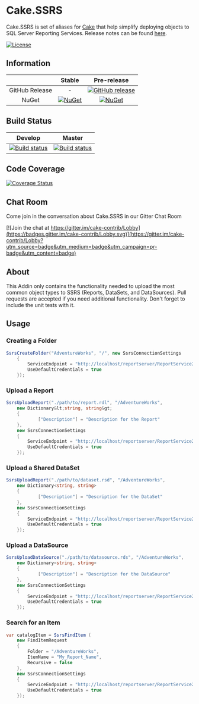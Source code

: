 # Cake.SSRS

Cake.SSRS is set of aliases for [Cake](http://cakebuild.net/) that help simplify deploying objects to SQL Server Reporting Services.
Release notes can be found [here](https://github.com/cake-contrib/Cake.SSRS/releases).

[![License](http://img.shields.io/:license-mit-blue.svg)](http://cake-contrib.mit-license.org)

## Information

| |Stable|Pre-release|
|:--:|:--:|:--:|
|GitHub Release|-|[![GitHub release](https://img.shields.io/github/release/cake-contrib/Cake.SSRS.svg)](https://github.com/cake-contrib/Cake.SSRS/releases/latest)|
|NuGet|[![NuGet](https://img.shields.io/nuget/v/Cake.SSRS.svg)](https://www.nuget.org/packages/Cake.SSRS)|[![NuGet](https://img.shields.io/nuget/vpre/Cake.SSRS.svg)](https://www.nuget.org/packages/Cake.SSRS)|

## Build Status

|Develop|Master|
|:--:|:--:|
|[![Build status](https://ci.appveyor.com/api/projects/status//branch/develop?svg=true)](https://ci.appveyor.com/project/cakecontrib/cake-ssrs/branch/develop)|[![Build status](https://ci.appveyor.com/api/projects/status//branch/develop?svg=true)](https://ci.appveyor.com/project/cakecontrib/cake-ssrs/branch/master)|

## Code Coverage

[![Coverage Status](https://coveralls.io/repos/github/cake-contrib/Cake.SSRS/badge.svg?branch=develop)](https://coveralls.io/github/cake-contrib/Cake.SSRS?branch=develop)


## Chat Room

Come join in the conversation about Cake.SSRS in our Gitter Chat Room

[![Join the chat at https://gitter.im/cake-contrib/Lobby](https://badges.gitter.im/cake-contrib/Lobby.svg)](https://gitter.im/cake-contrib/Lobby?utm_source=badge&utm_medium=badge&utm_campaign=pr-badge&utm_content=badge)

## About

This Addin only contains the functionality needed to upload the most common object types to SSRS (Reports, DataSets, and DataSources). Pull requests are accepted if you need additional functionality. Don't forget to include the unit tests with it.

## Usage  

### Creating a Folder

```csharp
SsrsCreateFolder("AdventureWorks", "/", new SsrsConnectionSettings
    {
        ServiceEndpoint = "http://localhost/reportserver/ReportService2010.asmx",
        UseDefaultCredentials = true
    });
```

### Upload a Report

```csharp
SsrsUploadReport("./path/to/report.rdl", "/AdventureWorks",
    new Dictionary&lt;string, string&gt;
    {
            ["Description"] = "Description for the Report"
    },
    new SsrsConnectionSettings
    {
        ServiceEndpoint = "http://localhost/reportserver/ReportService2010.asmx",
        UseDefaultCredentials = true
    });
```

### Upload a Shared DataSet

```csharp
SsrsUploadReport("./path/to/dataset.rsd", "/AdventureWorks",
    new Dictionary<string, string>
    {
            ["Description"] = "Description for the DataSet"
    },
    new SsrsConnectionSettings
    {
        ServiceEndpoint = "http://localhost/reportserver/ReportService2010.asmx",
        UseDefaultCredentials = true
    });
```

### Upload a DataSource

```csharp
SsrsUploadDataSource("./path/to/datasource.rds", "/AdventureWorks",
    new Dictionary<string, string>
    {
            ["Description"] = "Description for the DataSource"
    },
    new SsrsConnectionSettings
    {
        ServiceEndpoint = "http://localhost/reportserver/ReportService2010.asmx",
        UseDefaultCredentials = true
    });
```

### Search for an Item

```csharp
var catalogItem = SsrsFindItem ( 
    new FindItemRequest
    {
        Folder = "/AdventureWorks",
        ItemName = "My_Report_Name",
        Recursive = false
    },
    new SsrsConnectionSettings
    {
        ServiceEndpoint = "http://localhost/reportserver/ReportService2010.asmx",
        UseDefaultCredentials = true
    });
```